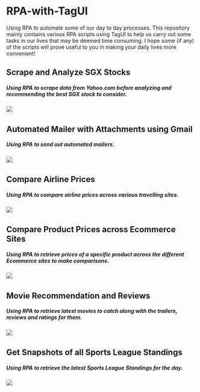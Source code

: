 # RPA-with-TagUI
Using RPA to automate some of our day to day processes. This repository mainly contains various RPA scripts using TagUI to help us carry out some tasks in our lives that may be deemed time consuming. I hope some (if any) of the scripts will prove useful to you in making your daily lives more convenient!

## Scrape and Analyze SGX Stocks
##### Using RPA to scrape data from Yahoo.com before analyzing and recommending the best SGX stock to consider.
![](stock.gif)
&nbsp;

## Automated Mailer with Attachments using Gmail
##### Using RPA to send out automated mailers.
![](mailer.gif)
&nbsp;

## Compare Airline Prices
##### Using RPA to compare airline prices across various travelling sites.
![](airline.gif)
&nbsp;

## Compare Product Prices across Ecommerce Sites
##### Using RPA to retrieve prices of a specific product across the different Ecommerce sites to make comparisons.
![](ecommerce.gif)
&nbsp;

## Movie Recommendation and Reviews
##### Using RPA to retrieve latest movies to catch along with the trailers, reviews and ratings for them.
![](movie.gif)
&nbsp;

## Get Snapshots of all Sports League Standings
##### Using RPA to retrieve the latest Sports League Standings for the day.
![](sports.gif)

